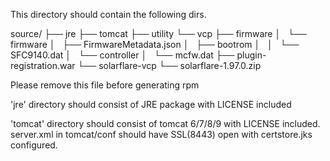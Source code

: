 This directory should contain the following dirs.

source/
├── jre
├── tomcat
├── utility
└── vcp
	├── firmware
	│   └── firmware
	│       ├── FirmwareMetadata.json
	│       ├── bootrom
	│       │   └── SFC9140.dat
	│       └── controller
	│           └── mcfw.dat
	├── plugin-registration.war
	└── solarflare-vcp
	    └── solarflare-1.97.0.zip


Please remove this file before generating rpm


'jre' directory should consist of JRE package with LICENSE included

'tomcat' directory should consist of tomcat 6/7/8/9 with LICENSE included. server.xml in tomcat/conf should have SSL(8443) open with certstore.jks configured.
